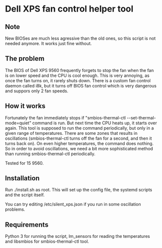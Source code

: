 Dell XPS fan control helper tool
================================

Note
----

New BIOSes are much less agressive than the old ones, so this script is not needed anymore. It works just fine without.

The problem
-----------

The BIOS of Dell XPS 9560 frequently forgets to stop the fan when the fan is on lower speed and the CPU is cool
enough. This is very annoying, as once the fan turns on, it rarely shuts down. There is a custom fan control
daemon called i8k, but it turns off BIOS fan control which is very dangerous and suppors only 2 fan speeds.

How it works
------------

Fortunately the fan immediately stops if "smbios-thermal-ctl --set-thermal-mode=quiet" command is run. But next time
the CPU heats up, it starts over again. This tool is supposed to run the command periodically, but only in a given
range of temperatures. There are some zones that results in oscillations (smbios-thermal-ctl turns off the fan for
a second, and then it turns back on). On even higher temperatures, the command does nothing.
So in order to avoid oscillations, we need a bit more sophisticated method than running smbios-thermal-ctl
periodically.

Tested for 15 9560.

Installation
------------

Run ./install.sh as root. This will set up the config file, the systemd scripts and the script itself.

You can try editing /etc/silent_xps.json if you run in some oscillation problems.

Requirements
------------

Python 3 for running the script, lm_sensors for reading the temperatures and libsmbios for smbios-thermal-ctl tool.
